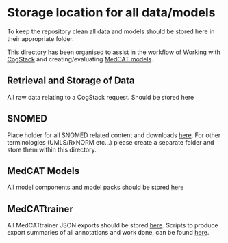 # Storage location for all data/models

To keep the repository clean all data and models should be stored here in their appropriate folder.

This directory has been organised to assist in the workflow of Working with [CogStack](https://github.com/CogStack/CogStack-NiFi)
 and creating/evaluating [MedCAT models](https://github.com/CogStack/MedCAT).

## Retrieval and Storage of Data
All raw data relating to a CogStack request. Should be stored here


## SNOMED

Place holder for all SNOMED related content and downloads [here](data/snomed).
For other terminologies (UMLS/RxNORM etc...) please create a separate folder and store them within this directory.

## MedCAT Models

All model components and model packs should be stored [here](data/medcat_models)


## MedCATtrainer 

All MedCATtrainer JSON exports should be stored [here](data/medcattrainer_export).
Scripts to produce export summaries of all annotations and work done, can be found [here](TODO: ).





